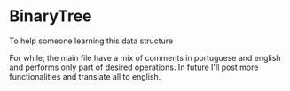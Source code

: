 # BinaryTree
To help someone learning this data structure

For while, the main file have a mix of comments in portuguese and english and performs only part of desired operations. In future I'll post more functionalities and translate all to english. 
